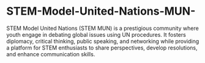 # STEM-Model-United-Nations-MUN-
STEM Model United Nations (STEM MUN) is a prestigious community where youth engage in debating global issues using UN procedures. It fosters diplomacy, critical thinking, public speaking, and networking while providing a platform for STEM enthusiasts to share perspectives, develop resolutions, and enhance communication skills.

